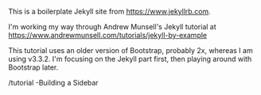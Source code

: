 This is a boilerplate Jekyll site from https://www.jekyllrb.com.

I'm working my way through Andrew Munsell's Jekyll tutorial at https://www.andrewmunsell.com/tutorials/jekyll-by-example

This tutorial uses an older version of Bootstrap, probably 2x, whereas I am using v3.3.2. I'm focusing on the Jekyll part first, then playing around with Bootstrap later. 

/tutorial -Building a Sidebar
